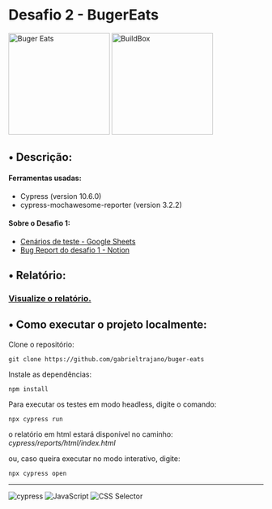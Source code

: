 # Desafio 2 - BugerEats
<img src="https://buger-eats.vercel.app/static/media/logo.e7289086.svg" alt="Buger Eats" width="200px"> <img src="https://buildbox.com.br/site-build/wp-content/uploads/2021/12/buildbox.png" alt="BuildBox" width="200px">

## • Descrição:
#### Ferramentas usadas:
- Cypress (version 10.6.0)
- cypress-mochawesome-reporter (version 3.2.2)
#### Sobre o Desafio 1:
- [Cenários de teste - Google Sheets](https://docs.google.com/spreadsheets/d/1t5IfXcXYW55W2eNQabsAWdLJUvkago_7/edit#gid=2113427969) </br>
- [Bug Report do desafio 1 - Notion](https://first-icicle-da1.notion.site/Bug-Report-BugerEats-b91f4b5f84ba42f7b4664dc6da682880) </br>

## • Relatório:
### [Visualize o relatório.](https://relatorio-buger-eats-73h879tm4-gabrieltrajano.vercel.app/)

## • Como executar o projeto localmente:
Clone o repositório:
```
git clone https://github.com/gabrieltrajano/buger-eats
```
Instale as dependências:
```
npm install
```
Para executar os testes em modo headless, digite o comando:
```
npx cypress run
```
o relatório em html estará disponível no caminho: *cypress/reports/html/index.html*

ou, caso queira executar no modo interativo, digite:
```
npx cypress open
```

---
![cypress](https://img.shields.io/badge/-cypress-%23E5E5E5?style=for-the-badge&logo=cypress&logoColor=058a5e)
![JavaScript](https://img.shields.io/badge/javascript-%23323330.svg?style=for-the-badge&logo=javascript&logoColor=%23F7DF1E)
![CSS Selector](https://img.shields.io/badge/css3-%231572B6.svg?style=for-the-badge&logo=css3&logoColor=white)
